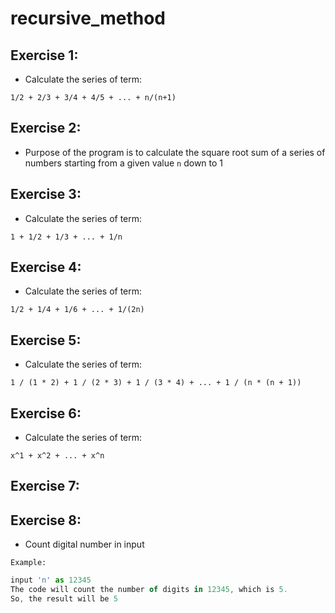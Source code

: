 # recursive_method


## Exercise 1:

- Calculate the series of term:
```
1/2 + 2/3 + 3/4 + 4/5 + ... + n/(n+1)
```
## Exercise 2: 

- Purpose of the program is to calculate the square root sum of a series of numbers starting from a given value `n` down to 1

## Exercise 3:
- Calculate the series of term:
```
1 + 1/2 + 1/3 + ... + 1/n
```

## Exercise 4:

- Calculate the series of term:
```
1/2 + 1/4 + 1/6 + ... + 1/(2n)
```
## Exercise 5:
- Calculate the series of term:

```
1 / (1 * 2) + 1 / (2 * 3) + 1 / (3 * 4) + ... + 1 / (n * (n + 1))
```

## Exercise 6:

- Calculate the series of term:
```
x^1 + x^2 + ... + x^n
```
## Exercise 7:

## Exercise 8:

- Count digital number in input

`Example:`
```js
input 'n' as 12345
The code will count the number of digits in 12345, which is 5.
So, the result will be 5
```

